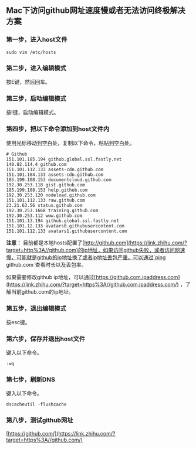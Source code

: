 ## Mac下访问github网址速度慢或者无法访问终极解决方案

### 第一步，进入host文件

```text
sudo vim /etc/hosts
```

### 第二步，进入编辑模式

按E键，然后回车。

### 第三步，启动编辑模式

按I键，启动编辑模式。

### 第四步，把以下命令添加到host文件内

使用光标移动到空白处，复制以下命令，粘贴到空白处。

```text
# Github
151.101.185.194 github.global.ssl.fastly.net
140.82.114.4 github.com 
151.101.112.133 assets-cdn.github.com 
151.101.184.133 assets-cdn.github.com 
185.199.108.153 documentcloud.github.com 
192.30.253.118 gist.github.com
185.199.108.153 help.github.com 
192.30.253.120 nodeload.github.com 
151.101.112.133 raw.github.com 
23.21.63.56 status.github.com 
192.30.253.1668 training.github.com 
192.30.253.112 www.github.com 
151.101.13.194 github.global.ssl.fastly.net 
151.101.12.133 avatars0.githubusercontent.com 
151.101.112.133 avatars1.githubusercontent.com
```

**注意：** 目前都是本地hosts配置了[http://github.com](https://link.zhihu.com/?target=http%3A//github.com)的ip地址，如果访问github失败，或者访问网速慢，可能就是github的ip地址换了或者ip地址丢包严重。可以通过`ping github.com`查看时长以及丢包率。

如果需要修改github ip地址，可以通过[https://github.com.ipaddress.com](https://link.zhihu.com/?target=https%3A//github.com.ipaddress.com/) ，了解当前github.com的ip地址。

### 第五步，退出编辑模式

按esc键。

### 第六步，保存并退出host文件

键入以下命令。

```text
:wq
```

### 第七步，刷新DNS

键入以下命令。

```text
dscacheutil -flushcache
```

### 第八步，测试github网址

[https://github.com/](https://link.zhihu.com/?target=https%3A//github.com/)